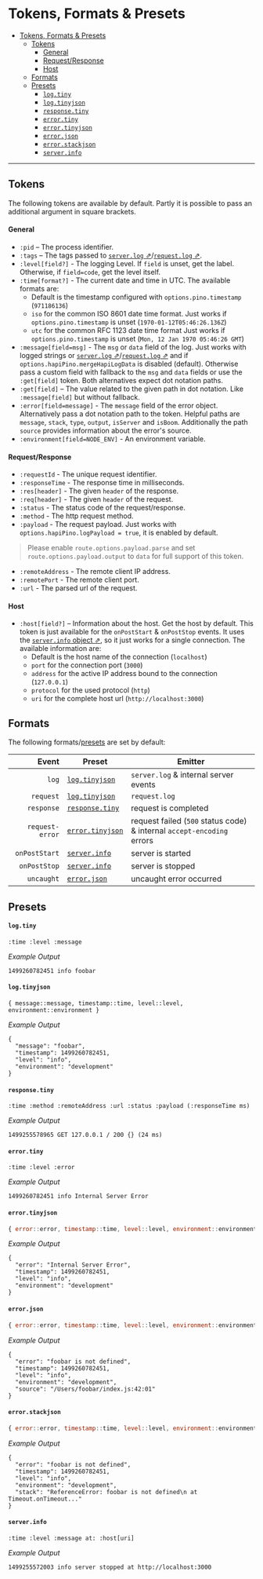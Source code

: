 # Tokens, Formats & Presets

<!-- TOC -->

- [Tokens, Formats & Presets](#tokens-formats--presets)
  - [Tokens](#tokens)
      - [General](#general)
      - [Request/Response](#requestresponse)
      - [Host](#host)
  - [Formats](#formats)
  - [Presets](#presets)
      - [`log.tiny`](#logtiny)
      - [`log.tinyjson`](#logtinyjson)
      - [`response.tiny`](#responsetiny)
      - [`error.tiny`](#errortiny)
      - [`error.tinyjson`](#errortinyjson)
      - [`error.json`](#errorjson)
      - [`error.stackjson`](#errorstackjson)
      - [`server.info`](#serverinfo)

<!-- /TOC -->

---

## Tokens
The following tokens are available by default. Partly it is possible to pass an additional argument in square brackets.

#### General
- `:pid` – The process identifier.
- `:tags` – The tags passed to [`server.log` ⇗](https://hapijs.com/api#serverlogtags-data-timestamp)/[`request.log` ⇗](https://hapijs.com/api#requestlogtags-data-timestamp).
- `:level[field?]` - The logging Level. If `field` is unset, get the label. Otherwise, if `field=code`, get the level itself.
- `:time[format?]` - The current date and time in UTC. The available formats are:<br>
  - Default is the timestamp configured with `options.pino.timestamp` (`971186136`)
  - `iso` for the common ISO 8601 date time format. Just works if `options.pino.timestamp` is unset (`1970-01-12T05:46:26.136Z`)
  - `utc` for the common RFC 1123 date time format Just works if `options.pino.timestamp` is unset (`Mon, 12 Jan 1970 05:46:26 GMT`)
- `:message[field=msg]` - The `msg` or `data` field of the log. Just works with logged strings or [`server.log` ⇗](https://hapijs.com/api#serverlogtags-data-timestamp)/[`request.log` ⇗](https://hapijs.com/api#requestlogtags-data-timestamp) and if `options.hapiPino.mergeHapiLogData` is disabled (default). Otherwise pass a custom field with fallback to the `msg` and `data` fields or use the `:get[field]` token. Both alternatives expect dot notation paths.
- `:get[field]` – The value related to the given path in dot notation. Like `:message[field]` but without fallback.
- `:error[field=message]` - The `message` field of the error object. Alternatively pass a dot notation path to the token. Helpful paths are `message`, `stack`, `type`, `output`, `isServer` and `isBoom`. Additionally the path `source` provides information about the error's source.
- `:environment[field=NODE_ENV]` - An environment variable.

#### Request/Response
- `:requestId` - The unique request identifier.
- `:responseTime` - The response time in milliseconds.
- `:res[header]` - The given `header` of the response.
- `:req[header]` - The given `header` of the request.
- `:status` - The status code of the request/response.
- `:method` - The http request method.
- `:payload` - The request payload. Just works with `options.hapiPino.logPayload = true`, it is enabled by default.
> Please enable `route.options.payload.parse` and set `route.options.payload.output` to `data` for full support of this token.
- `:remoteAddress` - The remote client IP address.
- `:remotePort` - The remote client port.
- `:url` - The parsed url of the request.

#### Host
- `:host[field?]` – Information about the host. Get the host by default. This token is just available for the `onPostStart` & `onPostStop` events. It uses the [`server.info` object ⇗](https://hapijs.com/api#serverinfo), so it just works for a single connection. The available information are:<br>
  - Default is the host name of the connection (`localhost`)
  - `port` for the connection port (`3000`)
  - `address` for the active IP address bound to the connection (`127.0.0.1`)
  - `protocol` for the used protocol (`http`)
  - `uri` for the complete host url (`http://localhost:3000`)

## Formats
The following formats/[presets](#presets) are set by default:

| Event           | Preset                                       | Emitter              |
|----------------:|----------------------------------------------|----------------------|
| `log`           | [`log.tinyjson`](#logtinyjson)     | `server.log` & internal server events |
| `request`       | [`log.tinyjson`](#logtinyjson)     | `request.log` |
| `response`      | [`response.tiny`](#responsetiny)   | request is completed |
| `request-error` | [`error.tinyjson`](#errortinyjson) | request failed (`500` status code) & internal `accept-encoding` errors |
| `onPostStart`   | [`server.info`](#serverinfo)       | server is started |
| `onPostStop`    | [`server.info`](#serverinfo)       | server is stopped |
| `uncaught`      | [`error.json`](#errorjson)         | uncaught error occurred |

## Presets
#### `log.tiny`
```
:time :level :message
```

*Example Output*
```
1499260782451 info foobar
```

#### `log.tinyjson`
```
{ message::message, timestamp::time, level::level, environment::environment }
```

*Example Output*
```
{
  "message": "foobar",
  "timestamp": 1499260782451,
  "level": "info",
  "environment": "development"
}
```

#### `response.tiny`
```
:time :method :remoteAddress :url :status :payload (:responseTime ms)
```

*Example Output*
```
1499255578965 GET 127.0.0.1 / 200 {} (24 ms)
```

#### `error.tiny`
```
:time :level :error
```

*Example Output*
```
1499260782451 info Internal Server Error
```

#### `error.tinyjson`
``` js
{ error::error, timestamp::time, level::level, environment::environment }
```

*Example Output*
```
{
  "error": "Internal Server Error",
  "timestamp": 1499260782451,
  "level": "info",
  "environment": "development"
}

```

#### `error.json`
``` js
{ error::error, timestamp::time, level::level, environment::environment, source::error[source] }
```

*Example Output*
```
{
  "error": "foobar is not defined",
  "timestamp": 1499260782451,
  "level": "info",
  "environment": "development",
  "source": "/Users/foobar/index.js:42:01"
}
```

#### `error.stackjson`
``` js
{ error::error, timestamp::time, level::level, environment::environment, stack::error[stack] }
```

*Example Output*
```
{
  "error": "foobar is not defined",
  "timestamp": 1499260782451,
  "level": "info",
  "environment": "development",
  "stack": "ReferenceError: foobar is not defined\n at Timeout.onTimeout..."
}
```

#### `server.info`
```
:time :level :message at: :host[uri]
```

*Example Output*
```
1499255572003 info server stopped at http://localhost:3000
```
